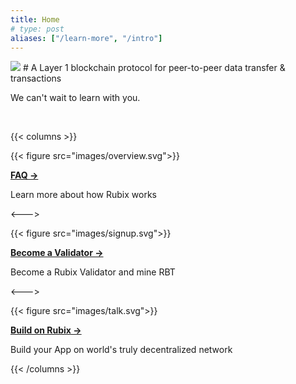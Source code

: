 ```yaml
---
title: Home
# type: post
aliases: ["/learn-more", "/intro"]
---
```

<img src="https://cdn-images-1.medium.com/max/710/1*9m5_A8r-wuYXx9vHZBUsrQ@2x.png" >
</img>
# A Layer 1 blockchain protocol for peer-to-peer data transfer & transactions

We can't wait to learn with you.

<br>

{{< columns >}} <!-- begin columns block -->

{{< figure src="images/overview.svg">}}

**[FAQ →](./faq)**

Learn more about how Rubix works

<---> <!-- magic sparator, between columns -->

{{< figure src="images/signup.svg">}}

**[Become a Validator →](./node-setup)**

Become a Rubix Validator and mine RBT

<---> <!-- magic sparator, between columns -->

{{< figure src="images/talk.svg">}}

**[Build on Rubix →](./node-setup)**

Build your App on world's truly decentralized network

{{< /columns >}}
